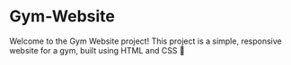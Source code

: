 # Gym-Website
Welcome to the Gym Website project! This project is a simple, responsive website for a gym, built using HTML and CSS 💪
